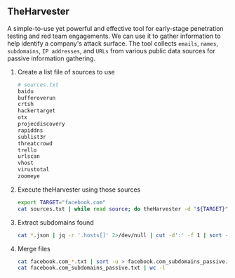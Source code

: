 ## TheHarvester

A simple-to-use yet powerful and effective tool for early-stage  penetration testing and red team engagements. We can use it to gather  information to help identify a company's attack surface. The tool  collects `emails`, `names`, `subdomains`, `IP addresses`, and `URLs` from various public data sources for passive information gathering.

1. Create a list file of sources to use
   ```bash
   # sources.txt
   baidu
   bufferoverun
   crtsh
   hackertarget
   otx
   projecdiscovery
   rapiddns
   sublist3r
   threatcrowd
   trello
   urlscan
   vhost
   virustotal
   zoomeye
   ```

2. Execute theHarvester using those sources
   ```bash
   export TARGET="facebook.com"
   cat sources.txt | while read source; do theHarvester -d "${TARGET}" -b $source -f "${source}_${TARGET}";done
   ```

3. Extract subdomains found
   ```bash
   cat *.json | jq -r '.hosts[]' 2>/dev/null | cut -d':' -f 1 | sort -u > "${TARGET}_theHarvester.txt"
   ```

4. Merge files
   ```bash
   cat facebook.com_*.txt | sort -u > facebook.com_subdomains_passive.txt
   cat facebook.com_subdomains_passive.txt | wc -l
   ```

   